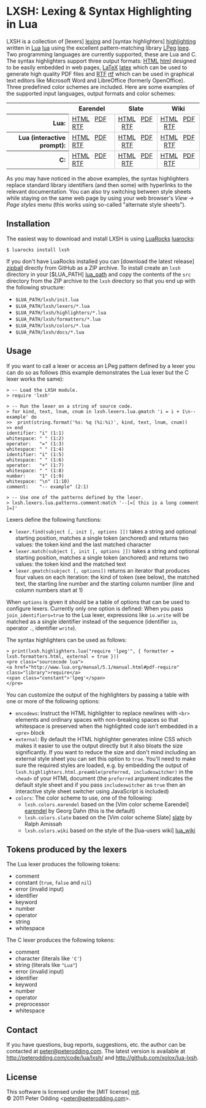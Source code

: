 # LXSH: Lexing & Syntax Highlighting in Lua

LXSH is a collection of [lexers] [lexing] and [syntax highlighters] [highlighting] written in [Lua] [lua] using the excellent pattern-matching library [LPeg] [lpeg]. Two programming languages are currently supported, these are Lua and C. The syntax highlighters support three output formats: [HTML] [html] designed to be easily embedded in web pages, [LaTeX] [latex] which can be used to generate high quality PDF files and [RTF] [rtf] which can be used in graphical text editors like Microsoft Word and LibreOffice (formerly OpenOffice). Three predefined color schemes are included. Here are some examples of the supported input languages, output formats and color schemes:

<table cellspacing=0 cellpadding=4>
 <tr>
  <th>&nbsp;</th>
  <th style="border-bottom: 1px solid silver">Earendel</th>
  <th style="border-bottom: 1px solid silver">Slate</th>
  <th style="border-bottom: 1px solid silver">Wiki</th>
 </tr>
 <tr>
  <th style="border-right: 1px solid silver; text-align: right">Lua:</th>
  <td style="border-right: 1px solid silver; border-bottom: 1px solid silver">
   <a href="http://peterodding.com/code/lua/lxsh/examples/earendel/apr.lua.html">HTML</a>
   <span style="color: silver">·</span>
   <a href="http://peterodding.com/code/lua/lxsh/examples/earendel/apr.lua.pdf">PDF</a>
   <span style="color: silver">·</span>
   <a href="http://peterodding.com/code/lua/lxsh/examples/earendel/apr.lua.rtf">RTF</a>
  </td>
  <td style="border-right: 1px solid silver; border-bottom: 1px solid silver">
   <a href="http://peterodding.com/code/lua/lxsh/examples/slate/apr.lua.html">HTML</a>
   <span style="color: silver">·</span>
   <a href="http://peterodding.com/code/lua/lxsh/examples/slate/apr.lua.pdf">PDF</a>
   <span style="color: silver">·</span>
   <a href="http://peterodding.com/code/lua/lxsh/examples/slate/apr.lua.rtf">RTF</a>
  </td>
  <td style="border-right: 1px solid silver; border-bottom: 1px solid silver">
   <a href="http://peterodding.com/code/lua/lxsh/examples/wiki/apr.lua.html">HTML</a>
   <span style="color: silver">·</span>
   <a href="http://peterodding.com/code/lua/lxsh/examples/wiki/apr.lua.pdf">PDF</a>
   <span style="color: silver">·</span>
   <a href="http://peterodding.com/code/lua/lxsh/examples/wiki/apr.lua.rtf">RTF</a>
  </td>
 </tr>
 <tr>
  <th style="border-right: 1px solid silver; text-align: right">Lua (interactive prompt):</th>
  <td style="border-right: 1px solid silver; border-bottom: 1px solid silver">
   <a href="http://peterodding.com/code/lua/lxsh/examples/earendel/prompt.lua.html">HTML</a>
   <span style="color: silver">·</span>
   <a href="http://peterodding.com/code/lua/lxsh/examples/earendel/prompt.lua.pdf">PDF</a>
   <span style="color: silver">·</span>
   <a href="http://peterodding.com/code/lua/lxsh/examples/earendel/prompt.lua.rtf">RTF</a>
  </td>
  <td style="border-right: 1px solid silver; border-bottom: 1px solid silver">
   <a href="http://peterodding.com/code/lua/lxsh/examples/slate/prompt.lua.html">HTML</a>
   <span style="color: silver">·</span>
   <a href="http://peterodding.com/code/lua/lxsh/examples/slate/prompt.lua.pdf">PDF</a>
   <span style="color: silver">·</span>
   <a href="http://peterodding.com/code/lua/lxsh/examples/slate/prompt.lua.rtf">RTF</a>
  </td>
  <td style="border-right: 1px solid silver; border-bottom: 1px solid silver">
   <a href="http://peterodding.com/code/lua/lxsh/examples/wiki/prompt.lua.html">HTML</a>
   <span style="color: silver">·</span>
   <a href="http://peterodding.com/code/lua/lxsh/examples/wiki/prompt.lua.pdf">PDF</a>
   <span style="color: silver">·</span>
   <a href="http://peterodding.com/code/lua/lxsh/examples/wiki/prompt.lua.rtf">RTF</a>
  </td>
 </tr>
 <tr>
  <th style="border-right:1px solid silver; text-align: right">C:</th>
  <td style="border-right: 1px solid silver; border-bottom: 1px solid silver">
   <a href="http://peterodding.com/code/lua/lxsh/examples/earendel/lua_apr.c.html">HTML</a>
   <span style="color: silver">·</span>
   <a href="http://peterodding.com/code/lua/lxsh/examples/earendel/lua_apr.c.pdf">PDF</a>
   <span style="color: silver">·</span>
   <a href="http://peterodding.com/code/lua/lxsh/examples/earendel/lua_apr.c.rtf">RTF</a>
  </td>
  <td style="border-right: 1px solid silver; border-bottom: 1px solid silver">
   <a href="http://peterodding.com/code/lua/lxsh/examples/slate/lua_apr.c.html">HTML</a>
   <span style="color: silver">·</span>
   <a href="http://peterodding.com/code/lua/lxsh/examples/slate/lua_apr.c.pdf">PDF</a>
   <span style="color: silver">·</span>
   <a href="http://peterodding.com/code/lua/lxsh/examples/slate/lua_apr.c.rtf">RTF</a>
  </td>
  <td style="border-right: 1px solid silver; border-bottom: 1px solid silver">
   <a href="http://peterodding.com/code/lua/lxsh/examples/wiki/lua_apr.c.html">HTML</a>
   <span style="color: silver">·</span>
   <a href="http://peterodding.com/code/lua/lxsh/examples/wiki/lua_apr.c.pdf">PDF</a>
   <span style="color: silver">·</span>
   <a href="http://peterodding.com/code/lua/lxsh/examples/wiki/lua_apr.c.rtf">RTF</a>
  </td>
 </tr>
</table>

As you may have noticed in the above examples, the syntax highlighters replace standard library identifiers (and then some) with hyperlinks to the relevant documentation. You can also try switching between style sheets while staying on the same web page by using your web browser's *View → Page styles* menu (this works using so-called "alternate style sheets").

## Installation

The easiest way to download and install LXSH is using [LuaRocks] [luarocks]:

    $ luarocks install lxsh

If you don't have LuaRocks installed you can [download the latest release] [zipball] directly from GitHub as a ZIP archive. To install create an `lxsh` directory in your [$LUA_PATH] [lua_path] and copy the contents of the `src` directory from the ZIP archive to the `lxsh` directory so that you end up with the following structure:

 * `$LUA_PATH/lxsh/init.lua`
 * `$LUA_PATH/lxsh/lexers/*.lua`
 * `$LUA_PATH/lxsh/highlighters/*.lua`
 * `$LUA_PATH/lxsh/formatters/*.lua`
 * `$LUA_PATH/lxsh/colors/*.lua`
 * `$LUA_PATH/lxsh/docs/*.lua`

## Usage

If you want to call a lexer or access an LPeg pattern defined by a lexer you can do so as follows (this example demonstrates the Lua lexer but the C lexer works the same):

    > -- Load the LXSH module.
    > require 'lxsh'

    > -- Run the lexer on a string of source code.
    > for kind, text, lnum, cnum in lxsh.lexers.lua.gmatch 'i = i + 1\n-- example' do
    >>  print(string.format('%s: %q (%i:%i)', kind, text, lnum, cnum))
    >> end
    identifier: "i" (1:1)
    whitespace: " " (1:2)
    operator:   "=" (1:3)
    whitespace: " " (1:4)
    identifier: "i" (1:5)
    whitespace: " " (1:6)
    operator:   "+" (1:7)
    whitespace: " " (1:8)
    number:     "1" (1:9)
    whitespace: "\n" (1:10)
    comment:    "-- example" (2:1)

    > -- Use one of the patterns defined by the lexer.
    > lxsh.lexers.lua.patterns.comment:match '--[=[ this is a long comment ]=]'

Lexers define the following functions:

 * `lexer.find(subject [, init [, options ]])` takes a string and optional starting position, matches a single token (anchored) and returns two values: the token kind and the last matched character
 * `lexer.match(subject [, init [, options ]])` takes a string and optional starting position, matches a single token (anchored) and returns two values: the token kind and the matched text
 * `lexer.gmatch(subject [, options])` returns an iterator that produces four values on each iteration: the kind of token (see below), the matched text, the starting line number and the starting column number (line and column numbers start at 1)

When `options` is given it should be a table of options that can be used to configure lexers. Currently only one option is defined: When you pass `join_identifiers=true` to the Lua lexer, expressions like `io.write` will be matched as a single identifier instead of the sequence (identifier `io`, operator `.`, identifier `write`).

The syntax highlighters can be used as follows:

    > print(lxsh.highlighters.lua("require 'lpeg'", { formatter = lxsh.formatters.html, external = true }))
    <pre class="sourcecode lua">
    <a href="http://www.lua.org/manual/5.1/manual.html#pdf-require" class="library">require</a>
    <span class="constant">'lpeg'</span>
    </pre>

You can customize the output of the highlighters by passing a table with one or more of the following options:

 * `encodews`: Instruct the HTML highlighter to replace newlines with `<br>` elements and ordinary spaces with non-breaking spaces so that whitespace is preserved when the highlighted code isn't embedded in a `<pre>` block
 * `external`: By default the HTML highlighter generates inline CSS which makes it easier to use the output directly but it also bloats the size significantly. If you want to reduce the size and don't mind including an external style sheet you can set this option to `true`. You'll need to make sure the required styles are loaded, e.g. by embedding the output of `lxsh.highlighters.html.preamble(preferred, includeswitcher)` in the `<head>` of your HTML document (the `preferred` argument indicates the default style sheet and if you pass `includeswitcher` as `true` then an interactive style sheet switcher using JavaScript is included)
 * `colors`: The color scheme to use, one of the following:
   * `lxsh.colors.earendel` based on the [Vim color scheme Earendel] [earendel] by Georg Dahn (this is the default)
   * `lxsh.colors.slate` based on the [Vim color scheme Slate] [slate] by Ralph Amissah
   * `lxsh.colors.wiki` based on the style of the [lua-users wiki] [lua_wiki]

## Tokens produced by the lexers

The Lua lexer produces the following tokens:

 * comment
 * constant (`true`, `false` and `nil`)
 * error (invalid input)
 * identifier
 * keyword
 * number
 * operator
 * string
 * whitespace

The C lexer produces the following tokens:

 * comment
 * character (literals like `'C'`)
 * string (literals like `"Lua"`)
 * error (invalid input)
 * identifier
 * keyword 
 * number
 * operator
 * preprocessor
 * whitespace

## Contact

If you have questions, bug reports, suggestions, etc. the author can be contacted at <peter@peterodding.com>. The latest version is available at <http://peterodding.com/code/lua/lxsh/> and <http://github.com/xolox/lua-lxsh>.

## License

This software is licensed under the [MIT license] [mit].  
© 2011 Peter Odding &lt;<peter@peterodding.com>&gt;.

[earendel]: http://www.vim.org/scripts/script.php?script_id=2188
[highlighting]: http://en.wikipedia.org/wiki/Syntax_highlighting
[html]: http://en.wikipedia.org/wiki/HTML
[latex]: http://en.wikipedia.org/wiki/LaTeX
[lexing]: http://en.wikipedia.org/wiki/Lexical_analysis
[lpeg]: http://www.inf.puc-rio.br/~roberto/lpeg/
[lua]: http://www.lua.org/
[lua_path]: http://www.lua.org/manual/5.1/manual.html#pdf-package.path
[lua_wiki]: http://lua-users.org/wiki/
[luarocks]: http://www.luarocks.org/
[mit]: http://en.wikipedia.org/wiki/MIT_License
[rtf]: http://en.wikipedia.org/wiki/Rich_Text_Format
[slate]: http://code.google.com/p/vim/source/browse/runtime/colors/slate.vim
[zipball]: http://github.com/xolox/lua-lxsh/zipball/master
